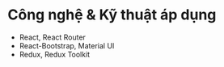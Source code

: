 # Công nghệ & Kỹ thuật áp dụng
- React, React Router
- React-Bootstrap, Material UI
- Redux, Redux Toolkit


